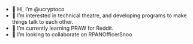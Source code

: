 - 👋 Hi, I’m @ucryptoco
- 👀 I’m interested in technical theatre, and developing programs to make things talk to each other.
- 🌱 I’m currently learning PRAW for Reddit.
- 💞️ I’m looking to collaborate on RPANOfficerSnoo

<!---
ucryptoco/ucryptoco is a ✨ special ✨ repository because its `README.md` (this file) appears on your GitHub profile.
You can click the Preview link to take a look at your changes.
--->
